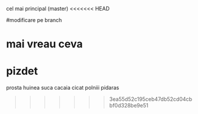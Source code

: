 cel mai principal (master)
<<<<<<< HEAD

#modificare pe branch
# mai vreau ceva
pizdet
=======
prosta huinea suca cacaia
cicat polniii pidaras
>>>>>>> 3ea55d52c195ceb47db52cd04cbbf0d328be9e51
